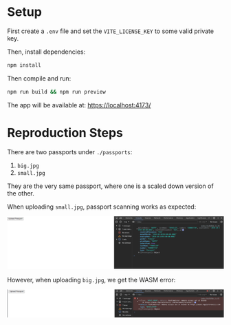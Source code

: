 # Setup

First create a `.env` file and set the `VITE_LICENSE_KEY` to some valid private key.

Then, install dependencies:

```sh
npm install
```

Then compile and run:

```sh
npm run build && npm run preview
```

The app will be available at: [https://localhost:4173/](https://localhost:4173/)

# Reproduction Steps

There are two passports under `./passports`:

1. `big.jpg`
2. `small.jpg`

They are the very same passport, where one is a scaled down version of the other.

When uploading `small.jpg`, passport scanning works as expected:

![](./images/first.png)

However, when uploading `big.jpg`, we get the WASM error:

![](./images/second.png)

